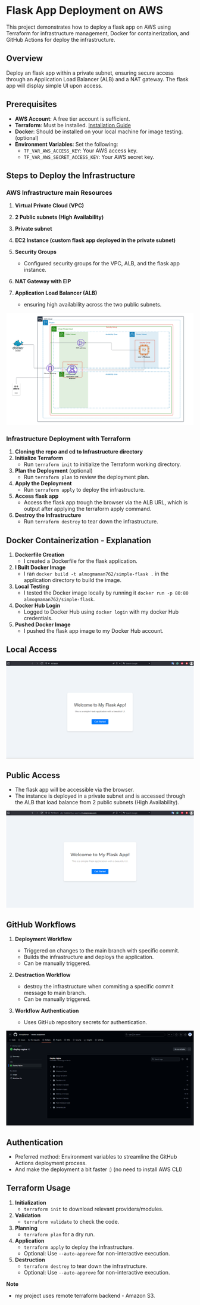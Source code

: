 # Flask App Deployment on AWS

This project demonstrates how to deploy a flask app on AWS using Terraform for infrastructure management, Docker for containerization, and GitHub Actions for deploy the infrastructure.

## Overview

Deploy an flask app within a private subnet, ensuring secure access through an Application Load Balancer (ALB) and a NAT gateway. The flask app will display simple UI upon access.

## Prerequisites

- **AWS Account**: A free tier account is sufficient.
- **Terraform**: Must be installed. [Installation Guide](https://learn.hashicorp.com/tutorials/terraform/install-cli)
- **Docker**: Should be installed on your local machine for image testing. (optional)
- **Environment Variables**: Set the following:
  - `TF_VAR_AWS_ACCESS_KEY`: Your AWS access key.
  - `TF_VAR_AWS_SECRET_ACCESS_KEY`: Your AWS secret key.

## Steps to Deploy the Infrastructure

### AWS Infrastructure main Resources

1. **Virtual Private Cloud (VPC)**

2. **2 Public subnets (High Availability)**

3. **Private subnet**

4. **EC2 Instance (custom flask app deployed in the private subnet)**

5. **Security Groups**
   - Configured security groups for the VPC, ALB, and the flask app instance.

6. **NAT Gateway with EIP**

7. **Application Load Balancer (ALB)**
   - ensuring high availability across the two public subnets.

![DIAGRAM](Diagrams/Cloud_Architecture.png)

### Infrastructure Deployment with Terraform
1. **Cloning the repo and cd to Infrastructure directory**
2. **Initialize Terraform**
   - Run `terraform init` to initialize the Terraform working directory.
3. **Plan the Deployment** (optional)
   - Run `terraform plan` to review the deployment plan.
4. **Apply the Deployment**
   - Run `terraform apply` to deploy the infrastructure.
5. **Access flask app**
   - Access the flask app trough the browser via the ALB URL, which is output after applying the terraform apply command.
6. **Destroy the Infrastructure**
    - Run `terraform destroy` to tear down the infrastructure.

## Docker Containerization - Explanation
1. **Dockerfile Creation**
   - I created a Dockerfile for the flask application.
2. **I Built Docker Image**
   - I ran `docker build -t almogmaman762/simple-flask .` in the application directory to build the image.
3. **Local Testing**
   - I tested the Docker image locally by running it `docker run -p 80:80 almogmaman762/simple-flask`.
4. **Docker Hub Login**
   - Logged to Docker Hub using `docker login` with my docker Hub credentials.
5. **Pushed Docker Image**
   - I pushed the flask app image to my Docker Hub account.

## Local Access

![LOCAL_ACCESS](Images/local-access.PNG)


## Public Access

- The flask app will be accessible via the browser.
- The instance is deployed in a private subnet and is accessed through the ALB that load balance from 2 public subnets (High Availability).

![PUBLIC_ACCESS](Images/public-access.PNG)


## GitHub Workflows

1. **Deployment Workflow**
   - Triggered on changes to the main branch with specific commit. 
   - Builds the infrastructure and deploys the application.
   - Can be manually triggered.

2. **Destraction Workflow**
   - destroy the infrastructure when commiting a specific commit message to main branch.
   - Can be manually triggered.

3. **Workflow Authentication**
   - Uses GitHub repository secrets for authentication.


![DEPLOY_WORKFLOW](Images/deploy-workflow.PNG)


## Authentication

- Preferred method: Environment variables to streamline the GitHub Actions deployment process.
- And make the deployment a bit faster :) (no need to install AWS CLI)


## Terraform Usage
1. **Initialization**
   - `terraform init` to download relevant providers/modules.
2. **Validation**
   - `terraform validate` to check the code.
3. **Planning**
   - `terraform plan` for a dry run.
4. **Application**
   - `terraform apply` to deploy the infrastructure.
   - Optional: Use `--auto-approve` for non-interactive execution.
5. **Destruction**
   - `terraform destroy` to tear down the infrastructure.
   - Optional: Use `--auto-approve` for non-interactive execution.

**Note**
 - my project uses remote terraform backend - Amazon S3.